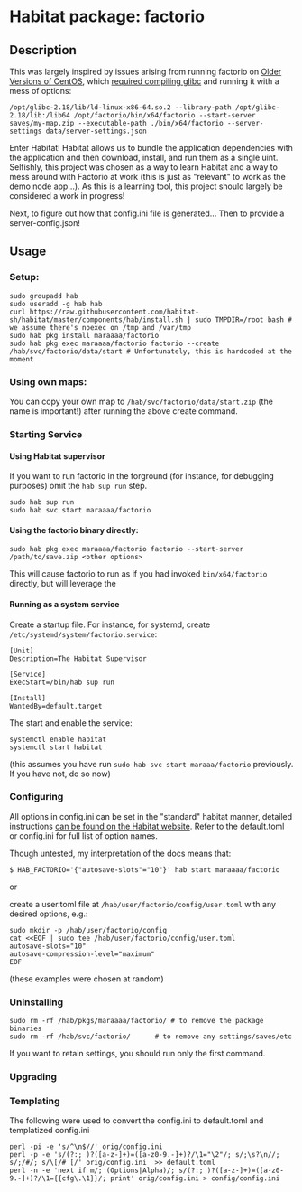 # Habitat package: factorio

## Description

This was largely inspired by issues arising from running factorio on [Older Versions of CentOS](https://forums.factorio.com/viewtopic.php?f=49&t=54619), which [required compiling glibc](https://forums.factorio.com/viewtopic.php?p=324493&sid=0d99fb88ebf1d28ea6f7fe33cfc1b5b9#p324493) and running it with a mess of options:

```
/opt/glibc-2.18/lib/ld-linux-x86-64.so.2 --library-path /opt/glibc-2.18/lib:/lib64 /opt/factorio/bin/x64/factorio --start-server saves/my-map.zip --executable-path ./bin/x64/factorio --server-settings data/server-settings.json
```

Enter Habitat!  Habitat allows us to bundle the application dependencies with the application and then download, install, and run them as a single uint.  Selfishly, this project was chosen as a way to learn Habitat and a way to mess around with Factorio at work (this is just as "relevant" to work as the demo node app...).  As this is a learning tool, this project should largely be considered a work in progress!

Next, to figure out how that config.ini file is generated...  Then to provide a server-config.json!

## Usage

### Setup:

```
sudo groupadd hab
sudo useradd -g hab hab
curl https://raw.githubusercontent.com/habitat-sh/habitat/master/components/hab/install.sh | sudo TMPDIR=/root bash # we assume there's noexec on /tmp and /var/tmp
sudo hab pkg install maraaaa/factorio
sudo hab pkg exec maraaaa/factorio factorio --create /hab/svc/factorio/data/start # Unfortunately, this is hardcoded at the moment
```

### Using own maps:

You can copy your own map to `/hab/svc/factorio/data/start.zip` (the name is important!) after running the above create command.

### Starting Service

#### Using Habitat supervisor

If you want to run factorio in the forground (for instance, for debugging purposes) omit the `hab sup run` step.

```
sudo hab sup run
sudo hab svc start maraaaa/factorio
```

#### Using the factorio binary directly:

```
sudo hab pkg exec maraaaa/factorio factorio --start-server /path/to/save.zip <other options>
```

This will cause factorio to run as if you had invoked `bin/x64/factorio` directly, but will leverage the 

#### Running as a system service

Create a startup file.  For instance, for systemd, create `/etc/systemd/system/factorio.service`:

```
[Unit]
Description=The Habitat Supervisor

[Service]
ExecStart=/bin/hab sup run

[Install]
WantedBy=default.target
```

The start and enable the service:

```
systemctl enable habitat
systemctl start habitat
```

(this assumes you have run `sudo hab svc start maraaa/factorio` previously.  If you have not, do so now)

### Configuring

All options in config.ini can be set in the "standard" habitat manner, detailed instructions [can be found on the Habitat website](https://www.habitat.sh/docs/using-habitat/#config-updates).  Refer to the default.toml or config.ini for full list of option names.

Though untested, my interpretation of the docs means that:

```
$ HAB_FACTORIO='{"autosave-slots"="10"}' hab start maraaaa/factorio
```

or 

create a user.toml file at `/hab/user/factorio/config/user.toml` with any desired options, e.g.:

```
sudo mkdir -p /hab/user/factorio/config
cat <<EOF | sudo tee /hab/user/factorio/config/user.toml
autosave-slots="10"
autosave-compression-level="maximum"
EOF

```

(these examples were chosen at random)

### Uninstalling

```
sudo rm -rf /hab/pkgs/maraaaa/factorio/ # to remove the package binaries
sudo rm -rf /hab/svc/factorio/ 		# to remove any settings/saves/etc
```

If you want to retain settings, you should run only the first command.

### Upgrading


### Templating

The following were used to convert the config.ini to default.toml and templatized config.ini

```
perl -pi -e 's/^\n$//' orig/config.ini
perl -p -e 's/(?:; )?([a-z-]+)=([a-z0-9.-]+)?/\1="\2"/; s/;\s?\n//; s/;/#/; s/\[/# [/' orig/config.ini  >> default.toml
perl -n -e 'next if m/; (Options|Alpha)/; s/(?:; )?([a-z-]+)=([a-z0-9.-]+)?/\1={{cfg\.\1}}/; print' orig/config.ini > config/config.ini
```
